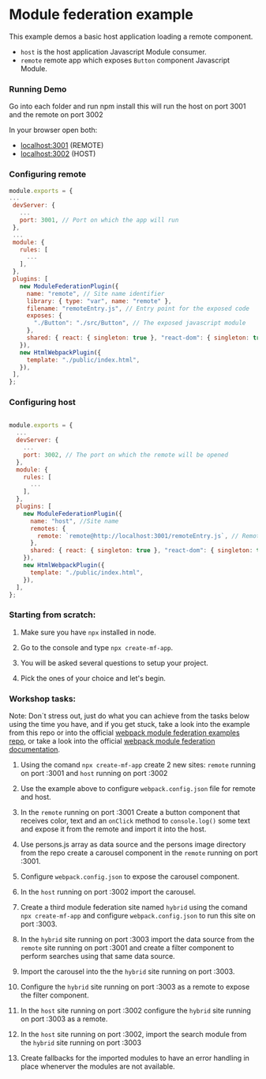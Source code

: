 # Module federation example

This example demos a basic host application loading a remote component.

- `host` is the host application Javascript Module consumer.
- `remote` remote app which exposes `Button` component Javascript Module.

### Running Demo

 Go into each folder and run npm install this will run the host on port 3001 and the remote on port 3002

 In your browser open both:
 - [localhost:3001](http://localhost:3001/) (REMOTE)
 - [localhost:3002](http://localhost:3002/) (HOST)

 ### Configuring remote
     
 ```javascript
module.exports = {
...
  devServer: {
    ...
    port: 3001, // Port on which the app will run
  },
  ...
  module: {
    rules: [
      ...
    ],
  },
  plugins: [
    new ModuleFederationPlugin({
      name: "remote", // Site name identifier
      library: { type: "var", name: "remote" },
      filename: "remoteEntry.js", // Entry point for the exposed code 
      exposes: {
        "./Button": "./src/Button", // The exposed javascript module
      },
      shared: { react: { singleton: true }, "react-dom": { singleton: true } }, // Shared libraries
    }),
    new HtmlWebpackPlugin({
      template: "./public/index.html",
    }),
  ],
};

```

### Configuring host

```javascript

module.exports = {
  ...
  devServer: {
    ...
    port: 3002, // The port on which the remote will be opened
  },
  module: {
    rules: [
      ...
    ],
  },
  plugins: [
    new ModuleFederationPlugin({
      name: "host", //Site name
      remotes: {
        remote: `remote@http://localhost:3001/remoteEntry.js`, // Remote entry point
      },
      shared: { react: { singleton: true }, "react-dom": { singleton: true } },
    }),
    new HtmlWebpackPlugin({
      template: "./public/index.html",
    }),
  ],
};

```
### Starting from scratch: ###

 1. Make sure you have `npx` installed in node.

 2. Go to the console and type `npx create-mf-app`.

 3. You will be asked several questions to setup your project.

 4. Pick the ones of your choice and let's begin.

 ### Workshop tasks: ###

 Note: Don´t stress out, just do what you can achieve from the tasks below using the time you have, and if you get stuck, take a look into the example from this repo or into the official [webpack module federation examples repo](https://github.com/module-federation/module-federation-examples), or take a look into the official [webpack module federation documentation](https://webpack.js.org/concepts/module-federation/).

 1. Using the comand `npx create-mf-app` create 2 new sites: `remote` running on port :3001 and `host` running on port :3002

 2. Use the example above to configure `webpack.config.json` file for remote and host.

 3. In the `remote` running on port :3001 Create a button component that receives color, text and an `onClick` method to `console.log()` some text and expose it from the remote and import it into the host.

 4. Use persons.js array as data source and the persons image directory from the repo create a carousel component in the `remote` running on port :3001. 

 5. Configure `webpack.config.json` to expose the carousel component.

 6. In the `host` running on port :3002 import the carousel.

 7. Create a third  module federation site named `hybrid` using the comand `npx create-mf-app` and configure `webpack.config.json` to run this site on port :3003.

 8. In the `hybrid` site running on port :3003 import the data source from the `remote` site running on port :3001 and create a filter component to perform searches using that same data source.

 9. Import the carousel into the the `hybrid` site running on port :3003.

 10. Configure the `hybrid` site running on port :3003 as a remote to expose the filter component.

 11. In the `host` site running on port :3002 configure the `hybrid` site running on port :3003 as a remote.

 12. In the `host` site running on port :3002, import the search module from the `hybrid` site running on port :3003

 13. Create fallbacks for the imported modules to have an error handling in place whenerver the modules are not available. 
